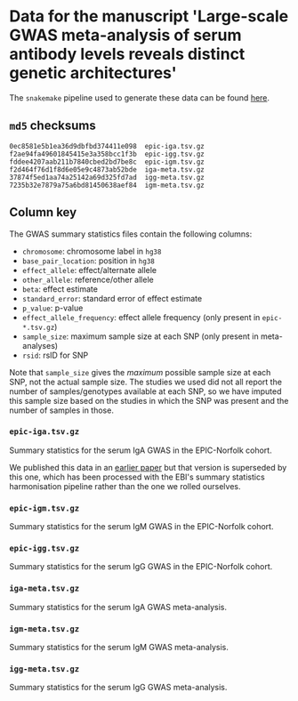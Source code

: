 # Data for the manuscript 'Large-scale GWAS meta-analysis of serum antibody levels reveals distinct genetic architectures'

The `snakemake` pipeline used to generate these data can be found [here](https://github.com/twillis209/serum_ig_pipeline).

## `md5` checksums

```
0ec8581e5b1ea36d9dbfbd374411e098  epic-iga.tsv.gz
f2ae94fa49601845415e3a358bcc1f3b  epic-igg.tsv.gz
fddee4207aab211b7840cbed2bd7be8c  epic-igm.tsv.gz
f2d464f76d1f8d6e05e9c4873ab52bde  iga-meta.tsv.gz
37874f5ed1aa74a25142a69d325fd7ad  igg-meta.tsv.gz
7235b32e7879a75a6bd81450638aef84  igm-meta.tsv.gz
```

## Column key

The GWAS summary statistics files contain the following columns:

* `chromosome`: chromosome label in `hg38`
* `base_pair_location`: position in `hg38`
* `effect_allele`: effect/alternate allele
* `other_allele`: reference/other allele
* `beta`: effect estimate
* `standard_error`: standard error of effect estimate
* `p_value`: p-value
* `effect_allele_frequency`: effect allele frequency (only present in `epic-*.tsv.gz`)
* `sample_size`: maximum sample size at each SNP (only present in meta-analyses)
* `rsid`: rsID for SNP

Note that `sample_size` gives the *maximum* possible sample size at each SNP, not the actual sample size. The studies we used did not all report the number of samples/genotypes available at each SNP, so we have imputed this sample size based on the studies in which the SNP was present and the number of samples in those.

### `epic-iga.tsv.gz`

Summary statistics for the serum IgA GWAS in the EPIC-Norfolk cohort.

We published this data in an [earlier paper](https://www.sciencedirect.com/science/article/pii/S1521661624004650) but that version is superseded by this one, which has been processed with the EBI's summary statistics harmonisation pipeline rather than the one we rolled ourselves.

### `epic-igm.tsv.gz`

Summary statistics for the serum IgM GWAS in the EPIC-Norfolk cohort.

### `epic-igg.tsv.gz`

Summary statistics for the serum IgG GWAS in the EPIC-Norfolk cohort.

### `iga-meta.tsv.gz`

Summary statistics for the serum IgA GWAS meta-analysis.

### `igm-meta.tsv.gz`

Summary statistics for the serum IgM GWAS meta-analysis.

### `igg-meta.tsv.gz`

Summary statistics for the serum IgG GWAS meta-analysis.

